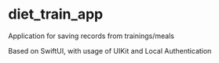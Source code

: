 # diet_train_app
Application for saving records from trainings/meals

Based on SwiftUI, with usage of UIKit and Local Authentication

